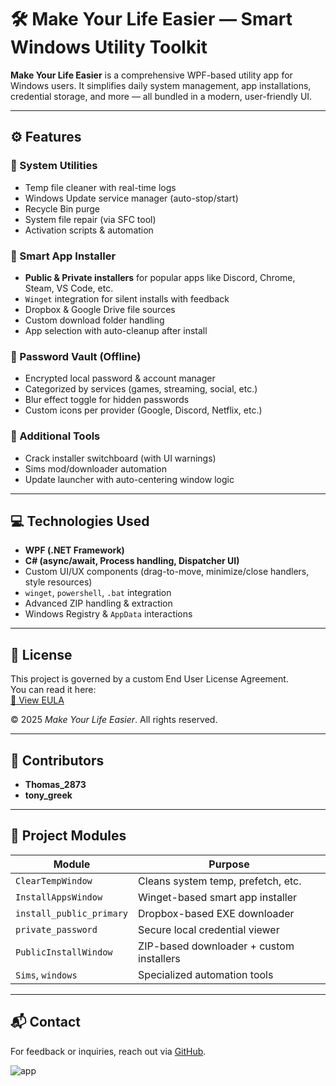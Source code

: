 # 🛠️ Make Your Life Easier — Smart Windows Utility Toolkit

**Make Your Life Easier** is a comprehensive WPF-based utility app for Windows users. It simplifies daily system management, app installations, credential storage, and more — all bundled in a modern, user-friendly UI.

---

## ⚙️ Features

### 🔹 System Utilities
- Temp file cleaner with real-time logs
- Windows Update service manager (auto-stop/start)
- Recycle Bin purge
- System file repair (via SFC tool)
- Activation scripts & automation

### 🔹 Smart App Installer
- **Public & Private installers** for popular apps like Discord, Chrome, Steam, VS Code, etc.
- `Winget` integration for silent installs with feedback
- Dropbox & Google Drive file sources
- Custom download folder handling
- App selection with auto-cleanup after install

### 🔹 Password Vault (Offline)
- Encrypted local password & account manager
- Categorized by services (games, streaming, social, etc.)
- Blur effect toggle for hidden passwords
- Custom icons per provider (Google, Discord, Netflix, etc.)

### 🔹 Additional Tools
- Crack installer switchboard (with UI warnings)
- Sims mod/downloader automation
- Update launcher with auto-centering window logic

---

## 💻 Technologies Used

- **WPF (.NET Framework)**
- **C# (async/await, Process handling, Dispatcher UI)**
- Custom UI/UX components (drag-to-move, minimize/close handlers, style resources)
- `winget`, `powershell`, `.bat` integration
- Advanced ZIP handling & extraction
- Windows Registry & `AppData` interactions

---

## 📜 License

This project is governed by a custom End User License Agreement.  
You can read it here:  
[🔗 View EULA](https://thomasthanos.github.io/Make_your_life_easier/Licence/EULA.html)

© 2025 *Make Your Life Easier*. All rights reserved.

---

## 👥 Contributors

- **Thomas_2873**
- **tony_greek**

---

## 🧩 Project Modules

| Module                  | Purpose                                   |
|------------------------|-------------------------------------------|
| `ClearTempWindow`      | Cleans system temp, prefetch, etc.        |
| `InstallAppsWindow`    | Winget-based smart app installer          |
| `install_public_primary` | Dropbox-based EXE downloader             |
| `private_password`     | Secure local credential viewer            |
| `PublicInstallWindow`  | ZIP-based downloader + custom installers  |
| `Sims`, `windows`      | Specialized automation tools              |

---

## 📬 Contact

For feedback or inquiries, reach out via [GitHub](https://github.com/thomasthanos).





![app](https://github.com/user-attachments/assets/3b82f78f-62d2-4090-8a8c-8e48493fe913)
